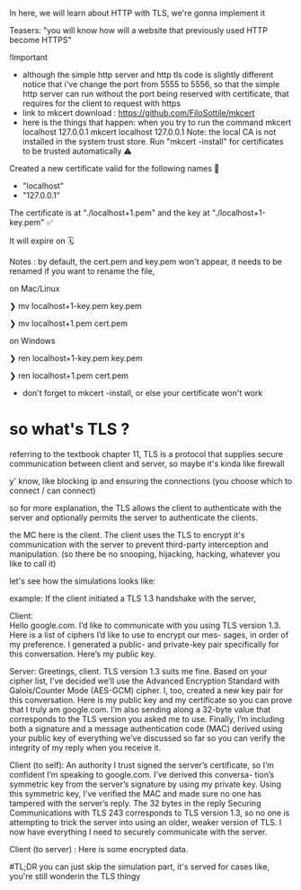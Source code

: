 In here, we will learn about HTTP with TLS, we're gonna implement it

Teasers:
"you will know how will a website that previously used HTTP become HTTPS"

!Important
- although the simple http server and http tls code is slightly different
notice that i've change the port from 5555 to 5556, so that the simple http server can run without the port being reserved with certificate, that requires for the client to request with https
- link to mkcert download : https://github.com/FiloSottile/mkcert
- here is the things that happen:
when you try to run the command 
mkcert localhost 127.0.0.1
mkcert localhost 127.0.0.1
Note: the local CA is not installed in the system trust store.
Run "mkcert -install" for certificates to be trusted automatically ⚠️

Created a new certificate valid for the following names 📜
 - "localhost"
 - "127.0.0.1"

The certificate is at "./localhost+1.pem" and the key at "./localhost+1-key.pem" ✅

It will expire on <Day> <Month> <Year> 🗓


Notes : by default, the cert.pem and key.pem won't appear, it needs to be renamed if you want to rename the file,


on Mac/Linux 
 
❯ mv localhost+1-key.pem key.pem                             

❯ mv localhost+1.pem cert.pem                            

on Windows 

❯ ren localhost+1-key.pem key.pem                             

❯ ren localhost+1.pem cert.pem   

- don't forget to mkcert -install, or else your certificate won't work

# so what's TLS ?
referring to the textbook chapter 11, TLS is a protocol that supplies
secure communication between client and server, so maybe it's kinda like firewall

y' know, like blocking ip and ensuring the connections (you choose which to connect / can connect)

so for more explanation, the TLS allows the client to authenticate with the server and optionally permits the server to authenticate the clients.


the MC here is the client. The client uses the TLS to encrypt it's communication with the server
to prevent third-party interception and manipulation. (so there be no snooping, hijacking, hacking, whatever you like to call it)


let's see how the simulations looks like:

example:
If the client initiated a TLS 1.3 handshake with the server,

Client:  
Hello google.com. I’d like to communicate with you using TLS
version 1.3. Here is a list of ciphers I’d like to use to encrypt our mes-
sages, in order of my preference. I generated a public- and private-key
pair specifically for this conversation. Here’s my public key.


Server: 
Greetings, client. TLS version 1.3 suits me fine. Based on your
cipher list, I’ve decided we’ll use the Advanced Encryption Standard
with Galois/Counter Mode (AES-GCM) cipher. I, too, created a new
key pair for this conversation. Here is my public key and my certificate
so you can prove that I truly am google.com. I’m also sending along a
32-byte value that corresponds to the TLS version you asked me to use.
Finally, I’m including both a signature and a message authentication code
(MAC) derived using your public key of everything we’ve discussed so
far so you can verify the integrity of my reply when you receive it.


Client (to self): 
An authority I trust signed the server’s certificate, so
I’m confident I’m speaking to google.com. I’ve derived this conversa-
tion’s symmetric key from the server’s signature by using my private
key. Using this symmetric key, I’ve verified the MAC and made sure
no one has tampered with the server’s reply. The 32 bytes in the reply
Securing Communications with TLS 243
corresponds to TLS version 1.3, so no one is attempting to trick the
server into using an older, weaker version of TLS. I now have everything
I need to securely communicate with the server.


Client (to server) : Here is some encrypted data.


#TL;DR
you can just skip the simulation part, it's served for cases like, 
you're still wonderin the TLS thingy
